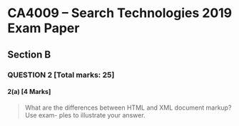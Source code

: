 # CA4009 – Search Technologies 2019 Exam Paper

## Section B

### QUESTION 2 [Total marks: 25]

#### 2(a) [4 Marks]

> What are the differences between HTML and XML document markup? Use exam-
ples to illustrate your answer.

